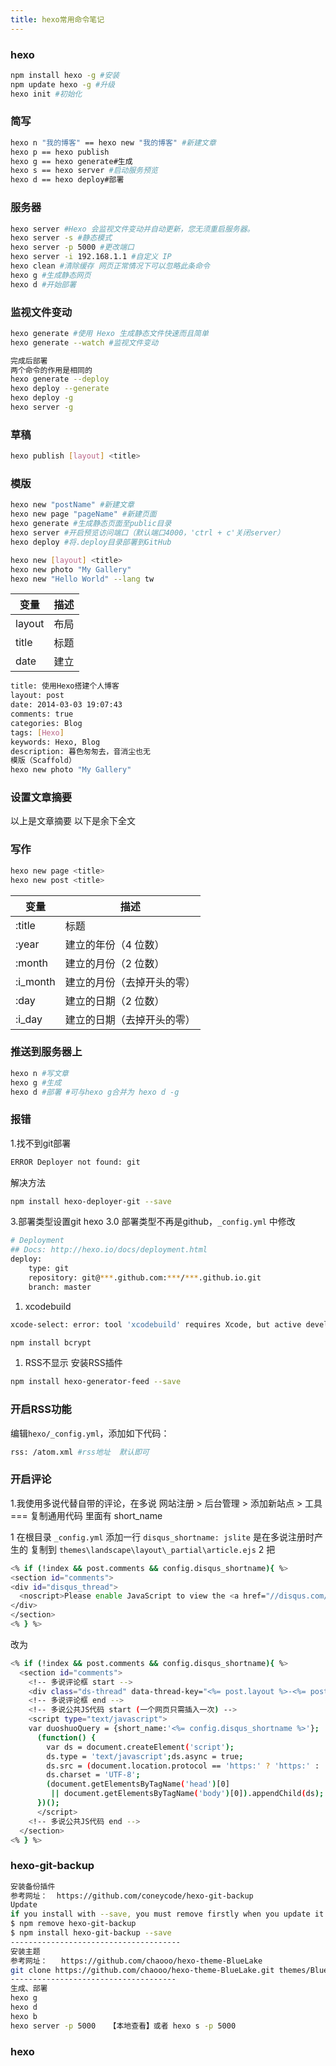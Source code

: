 ```yaml
---
title: hexo常用命令笔记
---
```


### hexo

``` bash
npm install hexo -g #安装  
npm update hexo -g #升级  
hexo init #初始化
```



### 简写

``` bash
hexo n "我的博客" == hexo new "我的博客" #新建文章
hexo p == hexo publish
hexo g == hexo generate#生成
hexo s == hexo server #启动服务预览
hexo d == hexo deploy#部署
```



### 服务器

``` bash
hexo server #Hexo 会监视文件变动并自动更新，您无须重启服务器。
hexo server -s #静态模式
hexo server -p 5000 #更改端口
hexo server -i 192.168.1.1 #自定义 IP
hexo clean #清除缓存 网页正常情况下可以忽略此条命令
hexo g #生成静态网页
hexo d #开始部署
```



### 监视文件变动

``` bash
hexo generate #使用 Hexo 生成静态文件快速而且简单
hexo generate --watch #监视文件变动

完成后部署
两个命令的作用是相同的
hexo generate --deploy
hexo deploy --generate
hexo deploy -g
hexo server -g
```

### 草稿

``` bash
hexo publish [layout] <title>
```

### 模版

``` bash
hexo new "postName" #新建文章
hexo new page "pageName" #新建页面
hexo generate #生成静态页面至public目录
hexo server #开启预览访问端口（默认端口4000，'ctrl + c'关闭server）
hexo deploy #将.deploy目录部署到GitHub

hexo new [layout] <title>
hexo new photo "My Gallery"
hexo new "Hello World" --lang tw
```



| 变量     |   描述 |
| ------ | ---: |
| layout |   布局 |
| title  |   标题 |
| date   |   建立 |

``` bash
title: 使用Hexo搭建个人博客
layout: post
date: 2014-03-03 19:07:43
comments: true
categories: Blog
tags: [Hexo]
keywords: Hexo, Blog
description: 暮色匆匆去，音消尘也无
模版（Scaffold）
hexo new photo "My Gallery"
```



### 设置文章摘要

以上是文章摘要 以下是余下全文 

### 写作

``` bash
hexo new page <title>
hexo new post <title>
```
| 变量       | 描述            |
| -------- | ------------- |
| :title   | 标题            |
| :year    | 建立的年份（4 位数）   |
| :month   | 建立的月份（2 位数）   |
| :i_month | 建立的月份（去掉开头的零） |
| :day     | 建立的日期（2 位数）   |
| :i_day   | 建立的日期（去掉开头的零） |

### 推送到服务器上

``` bash
hexo n #写文章
hexo g #生成
hexo d #部署 #可与hexo g合并为 hexo d -g
```
### 报错

1.找不到git部署

``` bash
ERROR Deployer not found: git
```
解决方法

``` bash
npm install hexo-deployer-git --save
```


3.部署类型设置git
hexo 3.0 部署类型不再是github，`_config.yml` 中修改

``` bash
# Deployment
## Docs: http://hexo.io/docs/deployment.html
deploy:
	type: git
	repository: git@***.github.com:***/***.github.io.git
	branch: master
```
1. xcodebuild

``` bash
xcode-select: error: tool 'xcodebuild' requires Xcode, but active developer directory '/Library/Developer/CommandLineTools' is a command line tools instance

npm install bcrypt
```
1. RSS不显示
   安装RSS插件

``` bash
npm install hexo-generator-feed --save
```
### 开启RSS功能

编辑`hexo/_config.yml`，添加如下代码：

``` bash
rss: /atom.xml #rss地址  默认即可
```
### 开启评论

1.我使用多说代替自带的评论，在多说 网站注册 > 后台管理 > 添加新站点 > 工具 === 复制通用代码 里面有 short_name

1 在根目录 `_config.yml` 添加一行 `disqus_shortname: jslite` 是在多说注册时产生的
复制到 `themes\landscape\layout\_partial\article.ejs`
2 把

``` bash
<% if (!index && post.comments && config.disqus_shortname){ %>
<section id="comments">
<div id="disqus_thread">
  <noscript>Please enable JavaScript to view the <a href="//disqus.com/?ref_noscript">comments powered by Disqus.</a></noscript>
</div>
</section>
<% } %>
```
改为

``` bash
<% if (!index && post.comments && config.disqus_shortname){ %>
  <section id="comments">
    <!-- 多说评论框 start -->
    <div class="ds-thread" data-thread-key="<%= post.layout %>-<%= post.slug %>" data-title="<%= post.title %>" data-url="<%= page.permalink %>"></div>
    <!-- 多说评论框 end -->
    <!-- 多说公共JS代码 start (一个网页只需插入一次) -->
    <script type="text/javascript">
    var duoshuoQuery = {short_name:'<%= config.disqus_shortname %>'};
      (function() {
        var ds = document.createElement('script');
        ds.type = 'text/javascript';ds.async = true;
        ds.src = (document.location.protocol == 'https:' ? 'https:' : 'http:') + '//static.duoshuo.com/embed.js';
        ds.charset = 'UTF-8';
        (document.getElementsByTagName('head')[0] 
         || document.getElementsByTagName('body')[0]).appendChild(ds);
      })();
      </script>
    <!-- 多说公共JS代码 end -->
  </section>
<% } %>
```

### hexo-git-backup

``` bash
安装备份插件
参考网址：  https://github.com/coneycode/hexo-git-backup
Update
if you install with --save, you must remove firstly when you update it.
$ npm remove hexo-git-backup
$ npm install hexo-git-backup --save
--------------------------------------
安装主题
参考网址：   https://github.com/chaooo/hexo-theme-BlueLake
git clone https://github.com/chaooo/hexo-theme-BlueLake.git themes/BlueLake
-------------------------------------
生成、部署
hexo g
hexo d
hexo b
hexo server -p 5000   【本地查看】或者 hexo s -p 5000
```

### hexo

``` bash

```
